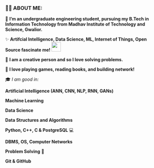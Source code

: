 

### :woman_technologist: ABOUT ME:

👀 **I’m an undergraduate engineering student, pursuing my B.Tech in Information Technology from Madhav Institute of Technology and Science, Gwalior.**

✨ **Artifcial Intelligence, Data Science, ML, Internet of Things, Open Source fascinate me!** <img src="https://media.giphy.com/media/WUlplcMpOCEmTGBtBW/giphy.gif" width="30">

🚀 **I am a creative person and so I love solving problems.**

🔭 **I love playing games, reading books, and building network!**

🎓 *I am good in:* 

**Artificial Intelligence (ANN, CNN, NLP, RNN, GANs)**

**Machine Learning**

**Data Science**

**Data Structures and Algorithms**

**Python, C++, C & PostgreSQL** 💻

**DBMS, OS, Computer Networks**

**Problem Solving** 🧠

**Git & GitHub** 


